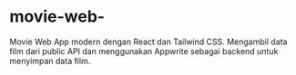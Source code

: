 # movie-web-
Movie Web App modern dengan React dan Tailwind CSS. Mengambil data film dari public API dan menggunakan Appwrite sebagai backend untuk menyimpan data film.
